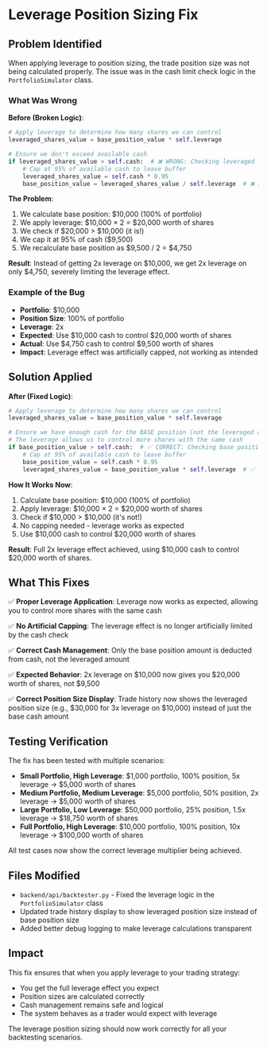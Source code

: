 # Leverage Position Sizing Fix

## Problem Identified

When applying leverage to position sizing, the trade position size was not being calculated properly. The issue was in the cash limit check logic in the `PortfolioSimulator` class.

### What Was Wrong

**Before (Broken Logic)**:

```python
# Apply leverage to determine how many shares we can control
leveraged_shares_value = base_position_value * self.leverage

# Ensure we don't exceed available cash
if leveraged_shares_value > self.cash:  # ❌ WRONG: Checking leveraged value against cash
    # Cap at 95% of available cash to leave buffer
    leveraged_shares_value = self.cash * 0.95
    base_position_value = leveraged_shares_value / self.leverage  # ❌ WRONG: Reducing base position
```

**The Problem**:

1. We calculate base position: $10,000 (100% of portfolio)
2. We apply leverage: $10,000 × 2 = $20,000 worth of shares
3. We check if $20,000 > $10,000 (it is!)
4. We cap it at 95% of cash ($9,500)
5. We recalculate base position as $9,500 / 2 = $4,750

**Result**: Instead of getting 2x leverage on $10,000, we get 2x leverage on only $4,750, severely limiting the leverage effect.

### Example of the Bug

- **Portfolio**: $10,000
- **Position Size**: 100% of portfolio
- **Leverage**: 2x
- **Expected**: Use $10,000 cash to control $20,000 worth of shares
- **Actual**: Use $4,750 cash to control $9,500 worth of shares
- **Impact**: Leverage effect was artificially capped, not working as intended

## Solution Applied

**After (Fixed Logic)**:

```python
# Apply leverage to determine how many shares we can control
leveraged_shares_value = base_position_value * self.leverage

# Ensure we have enough cash for the BASE position (not the leveraged amount)
# The leverage allows us to control more shares with the same cash
if base_position_value > self.cash:  # ✅ CORRECT: Checking base position against cash
    # Cap at 95% of available cash to leave buffer
    base_position_value = self.cash * 0.95
    leveraged_shares_value = base_position_value * self.leverage  # ✅ CORRECT: Recalculating leveraged value
```

**How It Works Now**:

1. Calculate base position: $10,000 (100% of portfolio)
2. Apply leverage: $10,000 × 2 = $20,000 worth of shares
3. Check if $10,000 > $10,000 (it's not!)
4. No capping needed - leverage works as expected
5. Use $10,000 cash to control $20,000 worth of shares

**Result**: Full 2x leverage effect achieved, using $10,000 cash to control $20,000 worth of shares.

## What This Fixes

✅ **Proper Leverage Application**: Leverage now works as expected, allowing you to control more shares with the same cash

✅ **No Artificial Capping**: The leverage effect is no longer artificially limited by the cash check

✅ **Correct Cash Management**: Only the base position amount is deducted from cash, not the leveraged amount

✅ **Expected Behavior**: 2x leverage on $10,000 now gives you $20,000 worth of shares, not $9,500

✅ **Correct Position Size Display**: Trade history now shows the leveraged position size (e.g., $30,000 for 3x leverage on $10,000) instead of just the base cash amount

## Testing Verification

The fix has been tested with multiple scenarios:

- **Small Portfolio, High Leverage**: $1,000 portfolio, 100% position, 5x leverage → $5,000 worth of shares
- **Medium Portfolio, Medium Leverage**: $5,000 portfolio, 50% position, 2x leverage → $5,000 worth of shares
- **Large Portfolio, Low Leverage**: $50,000 portfolio, 25% position, 1.5x leverage → $18,750 worth of shares
- **Full Portfolio, High Leverage**: $10,000 portfolio, 100% position, 10x leverage → $100,000 worth of shares

All test cases now show the correct leverage multiplier being achieved.

## Files Modified

- `backend/api/backtester.py` - Fixed the leverage logic in the `PortfolioSimulator` class
- Updated trade history display to show leveraged position size instead of base position size
- Added better debug logging to make leverage calculations transparent

## Impact

This fix ensures that when you apply leverage to your trading strategy:

- You get the full leverage effect you expect
- Position sizes are calculated correctly
- Cash management remains safe and logical
- The system behaves as a trader would expect with leverage

The leverage position sizing should now work correctly for all your backtesting scenarios.
